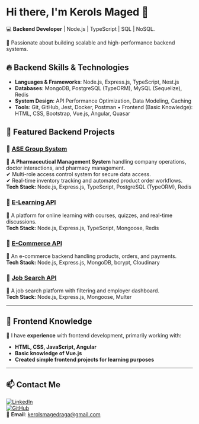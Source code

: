 # Hi there, I'm Kerols Maged 👋  

💻 **Backend Developer** | Node.js | TypeScript | SQL | NoSQL. 

🚀 Passionate about building scalable and high-performance backend systems.  

## 🔥 Backend Skills & Technologies  
- **Languages & Frameworks**: Node.js, Express.js, TypeScript, Nest.js  
- **Databases**: MongoDB, PostgreSQL (TypeORM), MySQL (Sequelize), Redis  
- **System Design**: API Performance Optimization, Data Modeling, Caching  
- **Tools**: Git, GitHub, Jest, Docker, Postman
• Frontend (Basic Knowledge): HTML, CSS, Bootstrap, Vue.js, Angular, Quasar   

## 📌 Featured Backend Projects  

### 🔹 [ASE Group System](https://github.com/keroMaged0/ase-group)  
📌 **A Pharmaceutical Management System** handling company operations, doctor interactions, and pharmacy management.  
✔ Multi-role access control system for secure data access.  
✔ Real-time inventory tracking and automated product order workflows.  
**Tech Stack:** Node.js, Express.js, TypeScript, PostgreSQL (TypeORM), Redis  

### 🔹 [E-Learning API](https://github.com/keroMaged0/E-Learning-API)  
📌 A platform for online learning with courses, quizzes, and real-time discussions.  
**Tech Stack:** Node.js, Express.js, TypeScript, Mongoose, Redis  

### 🔹 [E-Commerce API](https://github.com/keroMaged0/E-Commerce-Api)  
📌 An e-commerce backend handling products, orders, and payments.  
**Tech Stack:** Node.js, Express.js, MongoDB, bcrypt, Cloudinary  

### 🔹 [Job Search API](https://github.com/keroMaged0/Job-Search-API)  
📌 A job search platform with filtering and employer dashboard.  
**Tech Stack:** Node.js, Express.js, Mongoose, Multer  

---

## 🎨 Frontend Knowledge  
🔹 I have **experience** with frontend development, primarily working with:  
- **HTML, CSS, JavaScript, Angular**  
- **Basic knowledge of Vue.js**  
- **Created simple frontend projects for learning purposes**  

---
## 📫 Contact Me  
[![LinkedIn](https://img.shields.io/badge/LinkedIn-Kerols%20Maged-blue?style=flat&logo=linkedin)](https://www.linkedin.com/in/kerols-maged/)  
[![GitHub](https://img.shields.io/badge/GitHub-keroMaged0-lightgray?style=flat&logo=github)](https://github.com/keroMaged0)  
📧 **Email**: kerolsmagedraga@gmail.com


